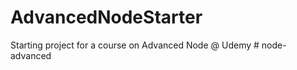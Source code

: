 # AdvancedNodeStarter
Starting project for a course on Advanced Node @ Udemy
#   n o d e - a d v a n c e d  
 